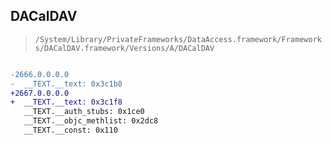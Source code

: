 ## DACalDAV

> `/System/Library/PrivateFrameworks/DataAccess.framework/Frameworks/DACalDAV.framework/Versions/A/DACalDAV`

```diff

-2666.0.0.0.0
-  __TEXT.__text: 0x3c1b8
+2667.0.0.0.0
+  __TEXT.__text: 0x3c1f8
   __TEXT.__auth_stubs: 0x1ce0
   __TEXT.__objc_methlist: 0x2dc8
   __TEXT.__const: 0x110

```
